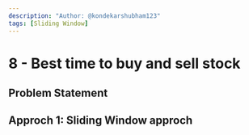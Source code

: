 ```yaml
---
description: "Author: @kondekarshubham123"
tags: [Sliding Window]
---
```


# 8 - Best time to buy and sell stock

## Problem Statement

## Approch 1: Sliding Window approch

